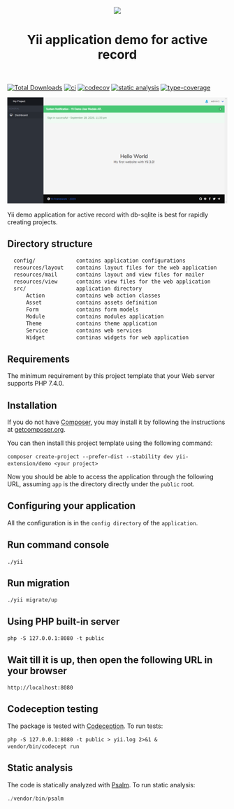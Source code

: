 <p align="center">
    <a href="https://github.com/yiisoft" target="_blank">
        <img src="https://github.com/yiisoft.png" height="100px">
    </a>
    <h1 align="center">Yii application demo for active record</h1>
    <br>
</p>

[![Total Downloads](https://img.shields.io/packagist/dt/yii-extension/demo)](https://packagist.org/packages/yii-extension/demo)
[![ci](https://github.com/yii-extension/demo/workflows/ci/badge.svg)](https://github.com/yii-extension/demo/actions)
[![codecov](https://codecov.io/gh/yii-extension/demo/branch/master/graph/badge.svg)](https://codecov.io/gh/yii-extension/demo)
[![static analysis](https://github.com/yii-extension/demo/workflows/static%20analysis/badge.svg)](https://github.com/yii-extension/demo/actions?query=workflow%3A%22static+analysis%22)
[![type-coverage](https://shepherd.dev/github/yii-extension/demo/coverage.svg)](https://shepherd.dev/github/yii-extension/demo)

<p align="center">
    <a href="https://github.com/yii-extension/app" target="_blank">
        <img src="docs\images\home.png" >
    </a>
</p>

Yii demo application for active record with db-sqlite is best for rapidly creating projects.

## Directory structure

      config/             contains application configurations
      resources/layout    contains layout files for the web application
      resources/mail      contains layout and view files for mailer
      resources/view      contains view files for the web application
      src/                application directory
          Action          contains web action classes
          Asset           contains assets definition
          Form            contains form models
          Module          contains modules application
          Theme           contains theme application
          Service         contains web services
          Widget          continas widgets for web application

## Requirements

The minimum requirement by this project template that your Web server supports PHP 7.4.0.

## Installation

If you do not have [Composer](http://getcomposer.org/), you may install it by following the instructions
at [getcomposer.org](http://getcomposer.org/doc/00-intro.md#installation-nix).

You can then install this project template using the following command:

~~~
composer create-project --prefer-dist --stability dev yii-extension/demo <your project>
~~~

Now you should be able to access the application through the following URL, assuming `app` is the directory
directly under the `public` root.

## Configuring your application

All the configuration is in the `config directory` of the `application`.

## Run command console

~~~
./yii
~~~

## Run migration

~~~
./yii migrate/up
~~~


## Using PHP built-in server

~~~
php -S 127.0.0.1:8080 -t public
~~~

## Wait till it is up, then open the following URL in your browser

~~~
http://localhost:8080
~~~

## Codeception testing

The package is tested with [Codeception](https://github.com/Codeception/Codeception). To run tests:

~~~
php -S 127.0.0.1:8080 -t public > yii.log 2>&1 &
vendor/bin/codecept run
~~~

## Static analysis

The code is statically analyzed with [Psalm](https://psalm.dev/docs). To run static analysis:

```php
./vendor/bin/psalm
```
